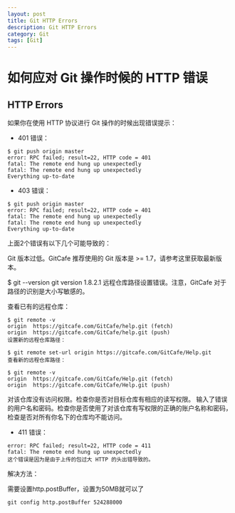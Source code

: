 ```yaml
---
layout: post
title: Git HTTP Errors
description: Git HTTP Errors
category: Git
tags: [Git]
---
```


# 如何应对 Git 操作时候的 HTTP 错误

## HTTP Errors

如果你在使用 HTTP 协议进行 Git 操作的时候出现错误提示：


- 401 错误：

```
$ git push origin master
error: RPC failed; result=22, HTTP code = 401
fatal: The remote end hung up unexpectedly
fatal: The remote end hung up unexpectedly
Everything up-to-date
```

- 403 错误：

```
$ git push origin master
error: RPC failed; result=22, HTTP code = 401
fatal: The remote end hung up unexpectedly
fatal: The remote end hung up unexpectedly
Everything up-to-date
```

上面2个错误有以下几个可能导致的：

Git 版本过低。GitCafe 推荐使用的 Git 版本是 >= 1.7，请参考这里获取最新版本。

$ git --version git version 1.8.2.1
远程仓库路径设置错误。注意，GitCafe 对于路径的识别是大小写敏感的。

查看已有的远程仓库：

```
$ git remote -v
origin  https://gitcafe.com/GitCafe/help.git (fetch)
origin  https://gitcafe.com/GitCafe/help.git (push)
设置新的远程仓库路径：

$ git remote set-url origin https://gitcafe.com/GitCafe/Help.git
查看新的远程仓库路径：

$ git remote -v
origin  https://gitcafe.com/GitCafe/Help.git (fetch)
origin  https://gitcafe.com/GitCafe/Help.git (push)
```

对该仓库没有访问权限。检查你是否对目标仓库有相应的读写权限。
输入了错误的用户名和密码。检查你是否使用了对该仓库有写权限的正确的账户名称和密码，检查是否对所有你名下的仓库均不能访问。

- 411 错误：

```
error: RPC failed; result=22, HTTP code = 411
fatal: The remote end hung up unexpectedly
这个错误是因为是由于上传的包过大 HTTP 的头出错导致的。
```

解决方法：

需要设置http.postBuffer，设置为50MB就可以了

```
git config http.postBuffer 524288000
```


